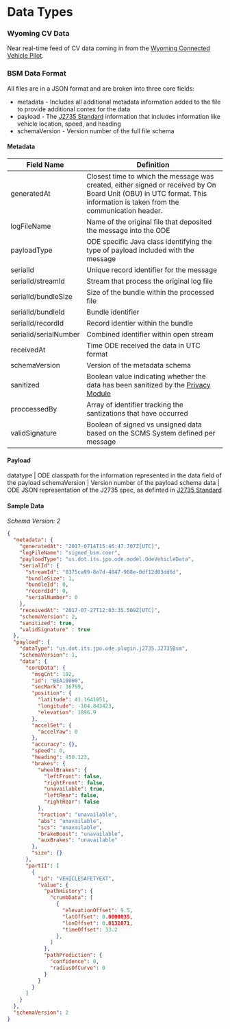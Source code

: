 # Data Types

### Wyoming CV Data

Near real-time feed of CV data coming in from the [Wyoming Connected Vehicle Pilot]( https://www.its.dot.gov/pilots/pilots_wydot.htm).

### BSM Data Format

All files are in a JSON format and are broken into three core fields:

- metadata - Includes all additional metadata information added to the file to provide additional contex for the data
- payload - The [J2735 Standard](http://standards.sae.org/j2735_201603/) information that includes information like vehicle location, speed, and heading
- schemaVersion - Version number of the full file schema

#### Metadata 

Field Name | Definition 
--- | --- 
generatedAt | Closest time to which the message was created, either signed or received by On Board Unit (OBU) in UTC format. This information is taken from the communication header.
logFileName | Name of the original file that deposited the message into the ODE
payloadType | ODE specific Java class identifying the type of payload included with the message
serialId | Unique record identifier for the message
serialId/streamId |Stream that process the original log file
serialId/bundleSize | Size of the bundle within the processed file
serialId/bundleId | Bundle identifier
serialId/recordId | Record identier within the bundle
serialid/serialNumber | Combined identifier within open stream
receivedAt | Time ODE received the data in UTC format
schemaVersion | Version of the metadata schema
sanitized | Boolean value indicating whether the data has been sanitized by the [Privacy Module](https://github.com/usdot-jpo-ode/jpo-cvdp)
proccessedBy | Array of identifier tracking the santizations that have occurred
validSignature | Boolean of signed vs unsigned data based on the SCMS System defined per message

#### Payload 


datatype | ODE classpath for the information represented in the data field of the payload
schemaVersion | Version number of the payload schema
data | ODE JSON representation of the J2735 spec, as definted in [J2735 Standard](http://standards.sae.org/j2735_201603/)

#### Sample Data 
*Schema Version: 2*

```json
{
  "metadata": {
    "generatedAt": "2017-0714T15:46:47.707Z[UTC]",            
    "logFileName": "signed_bsm.coer",                         
    "payloadType": "us.dot.its.jpo.ode.model.OdeVehicleData", 
    "serialId": {
      "streamId": "8375ca99-8e7d-4847-908e-0df12d03dd6d",     
      "bundleSize": 1,                                        
      "bundleId": 0,                                          
      "recordId": 0,                                          
      "serialNumber": 0
    },
    "receivedAt": "2017-07-27T12:03:35.509Z[UTC]",                 
    "schemaVersion": 2,
    "sanitized": true,
    "validSignature" : true
  },
  "payload": {                                                
    "dataType": "us.dot.its.jpo.ode.plugin.j2735.J2735Bsm",
    "schemaVersion": 1,
    "data": {                                                 
      "coreData": {
        "msgCnt": 102,
        "id": "BEA10000",
        "secMark": 36799,
        "position": {
          "latitude": 41.1641851,
          "longitude": -104.843423,
          "elevation": 1896.9
        },        
        "accelSet": {
          "accelYaw": 0
        },
        "accuracy": {},
        "speed": 0,
        "heading": 450.123,
        "brakes": {
          "wheelBrakes": {
            "leftFront": false,
            "rightFront": false,
            "unavailable": true,
            "leftRear": false,
            "rightRear": false
          },
          "traction": "unavailable",
          "abs": "unavailable",
          "scs": "unavailable",
          "brakeBoost": "unavailable",
          "auxBrakes": "unavailable"
        },
        "size": {}
      },
      "partII": [
        {
          "id": "VEHICLESAFETYEXT",
          "value": {
            "pathHistory": {
              "crumbData": [
                {
                  "elevationOffset": 9.5,
                  "latOffset": 0.0000035,
                  "lonOffset": 0.0131071,
                  "timeOffset": 33.2
                },             
              ]
            },
            "pathPrediction": {
              "confidence": 0,
              "radiusOfCurve": 0
            }
          }
        }
      ]
    }
  },
  "schemaVersion": 2
}
```

